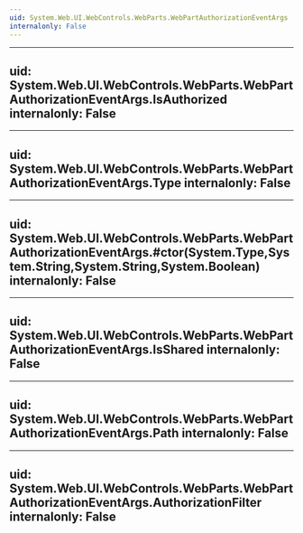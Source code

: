 ```yaml
---
uid: System.Web.UI.WebControls.WebParts.WebPartAuthorizationEventArgs
internalonly: False
---
```


---
uid: System.Web.UI.WebControls.WebParts.WebPartAuthorizationEventArgs.IsAuthorized
internalonly: False
---

---
uid: System.Web.UI.WebControls.WebParts.WebPartAuthorizationEventArgs.Type
internalonly: False
---

---
uid: System.Web.UI.WebControls.WebParts.WebPartAuthorizationEventArgs.#ctor(System.Type,System.String,System.String,System.Boolean)
internalonly: False
---

---
uid: System.Web.UI.WebControls.WebParts.WebPartAuthorizationEventArgs.IsShared
internalonly: False
---

---
uid: System.Web.UI.WebControls.WebParts.WebPartAuthorizationEventArgs.Path
internalonly: False
---

---
uid: System.Web.UI.WebControls.WebParts.WebPartAuthorizationEventArgs.AuthorizationFilter
internalonly: False
---
